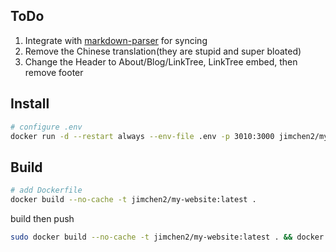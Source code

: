 ## ToDo

1. Integrate with [markdown-parser](https://github.com/jimchen2/markdown-parser) for syncing
2. Remove the Chinese translation(they are stupid and super bloated)
3. Change the Header to About/Blog/LinkTree, LinkTree embed, then remove footer

## Install

```sh
# configure .env
docker run -d --restart always --env-file .env -p 3010:3000 jimchen2/my-website:latest
```

## Build

```sh
# add Dockerfile
docker build --no-cache -t jimchen2/my-website:latest .
```

build then push
```sh
sudo docker build --no-cache -t jimchen2/my-website:latest . && docker push jimchen2/my-website:latest
```
